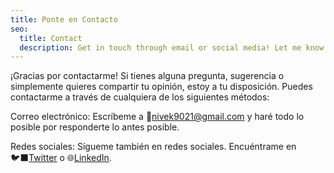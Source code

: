 ```yaml
---
title: Ponte en Contacto
seo:
  title: Contact
  description: Get in touch through email or social media! Let me know how I can help.
---
```


¡Gracias por contactarme! Si tienes alguna pregunta, sugerencia o simplemente quieres compartir tu opinión, estoy a tu disposición. Puedes contactarme a través de cualquiera de los siguientes métodos:

Correo electrónico:
Escríbeme a 📧[nivek9021@gmail.com](mailto:nivek9021@gmail.com) y haré todo lo posible por responderte lo antes posible.

Redes sociales:
Sígueme también en redes sociales. Encuéntrame en 🐦‍⬛[Twitter](https://x.com/nivek9021) o 🌐[LinkedIn](https://www.linkedin.com/in/vsksv/).
